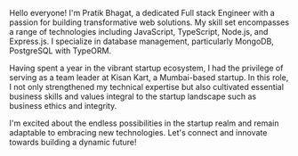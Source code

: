 Hello everyone! 
I'm Pratik Bhagat, a dedicated Full stack Engineer with a passion for building transformative web solutions. My skill set encompasses a range of technologies including JavaScript, TypeScript, Node.js, and Express.js. I specialize in database management, particularly MongoDB, PostgreSQL with TypeORM.

Having spent a year in the vibrant startup ecosystem, I had the privilege of serving as a team leader at Kisan Kart, a Mumbai-based startup. In this role, I not only strengthened my technical expertise but also cultivated essential business skills and values integral to the startup landscape such as business ethics and integrity. 

I'm excited about the endless possibilities in the startup realm and remain adaptable to embracing new technologies. Let's connect and innovate towards building a dynamic future! 
